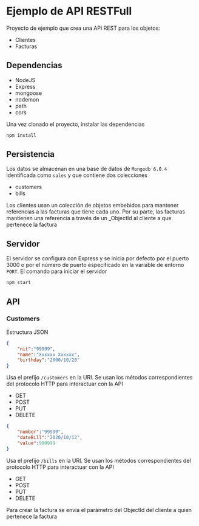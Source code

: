# Ejemplo de API RESTFull

Proyecto de ejemplo que crea una API REST para los objetos:

- Clientes
- Facturas

## Dependencias

- NodeJS
- Express
- mongoose
- nodemon
- path
- cors

Una vez clonado el proyecto, instalar las dependencias

```bash
npm install
```

## Persistencia

Los datos se almacenan en una base de datos de `Mongodb 6.0.4` identificada como `sales` y que contiene dos colecciones

- customers
- bills

Los clientes usan un colección de objetos embebidos para mantener referencias a las facturas que tiene cada uno. Por su parte, las facturas mantienen una referencia a través de un _ObjectId al cliente a que pertenece la factura

## Servidor

El servidor se configura con Express y se inicia por defecto por el puerto 3000 o por el número de puerto especificado en la variable de entorno `PORT`. El comando para iniciar el servidor

```bash
npm start
```

## API

### Customers

Estructura JSON

```json
{
    "nit":"99999",
    "name":"Xxxxxx Xxxxxx",
    "birthday":"2000/10/20"
}
```

Usa el prefijo `/customers` en la URI. Se usan los métodos correspondientes del protocolo HTTP para interactuar con la API

- GET
- POST
- PUT
- DELETE

```json
{
    "number":"99999",
    "dateBill":"2020/10/12",
    "value":999999
}
```

Usa el prefijo `/bills` en la URI. Se usan los métodos correspondientes del protocolo HTTP para interactuar con la API

- GET
- POST
- PUT
- DELETE

Para crear la factura se envía el parámetro del ObjectId del cliente a quien pertenece la factura
